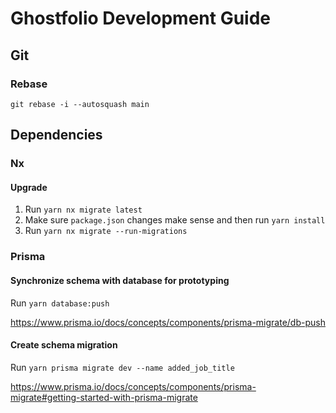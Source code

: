 # Ghostfolio Development Guide

## Git

### Rebase

`git rebase -i --autosquash main`

## Dependencies

### Nx

#### Upgrade

1. Run `yarn nx migrate latest`
1. Make sure `package.json` changes make sense and then run `yarn install`
1. Run `yarn nx migrate --run-migrations`

### Prisma

#### Synchronize schema with database for prototyping

Run `yarn database:push`

https://www.prisma.io/docs/concepts/components/prisma-migrate/db-push

#### Create schema migration

Run `yarn prisma migrate dev --name added_job_title`

https://www.prisma.io/docs/concepts/components/prisma-migrate#getting-started-with-prisma-migrate
